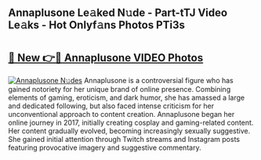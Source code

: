 ## Annaplusone Le𝚊ked N𝚞de - Part-tTJ Video Le𝚊ks - Hot Onlyf𝚊ns Photos PTi3s

# <h2><a href="http://ab62086.deff.icu/?id=Annaplusone">🔗 New 👉🔴 Annaplusone VIDEO Photos</a></h2>

[![Annaplusone N𝚞des](https://i.imgur.com/rIISA9y.gif)](http://ab62086.deff.icu/?id=Annaplusone)
Annaplusone is a controversial figure who has gained notoriety for her unique brand of online presence. Combining elements of gaming, eroticism, and dark humor, she has amassed a large and dedicated following, but also faced intense criticism for her unconventional approach to content creation. Annaplusone began her online journey in 2017, initially creating cosplay and gaming-related content. Her content gradually evolved, becoming increasingly sexually suggestive. She gained initial attention through Twitch streams and Instagram posts featuring provocative imagery and suggestive commentary.
